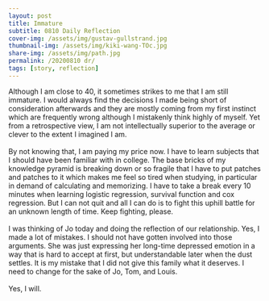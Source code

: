 ```yaml
---
layout: post
title: Immature
subtitle: 0810 Daily Reflection
cover-img: /assets/img/gustav-gullstrand.jpg
thumbnail-img: /assets/img/kiki-wang-TOc.jpg
share-img: /assets/img/path.jpg
permalink: /20200810 dr/
tags: [story, reflection]
---
```


Although I am close to 40, it sometimes strikes to me that I am still immature. I would always find the 
decisions I made being short of consideration afterwards and they are mostly coming from my first instinct 
which are frequently wrong although I mistakenly think highly of myself. Yet from a retrospective view, 
I am not intellectually superior to the average or clever to the extent I imagined I am.   
<br> 
By not knowing that, I am paying my price now. I have to learn subjects that I should have been familiar with 
in college. The base bricks of my knowledge pyramid is breaking down or so fragile that I have to put patches and 
patches to it which makes me feel so tired when studying, in particular in demand of calculating and memorizing. 
I have to take a break every 10 minutes when learning logistic regression, survival function and cox regression. But I can not quit and all I can do is to fight this uphill battle 
for an unknown length of time. Keep fighting, please.  
<br>
I was thinking of Jo today and doing the reflection of our relationship. Yes, I made a lot of mistakes. I should 
not have gotten involved into those arguments. She was just expressing her long-time depressed emotion in a way that is hard 
to accept at first, but understandable later when the dust settles. It is my mistake that I did not give this family what it deserves. 
I need to change for the sake of Jo, Tom, and Louis.
<br>  
Yes, I will.